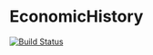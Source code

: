 # EconomicHistory

[![Build Status](https://github.com/lakshya-aga/EconomicHistory.jl/actions/workflows/CI.yml/badge.svg?branch=main)](https://github.com/lakshya-aga/EconomicHistory.jl/actions/workflows/CI.yml?query=branch%3Amain)
